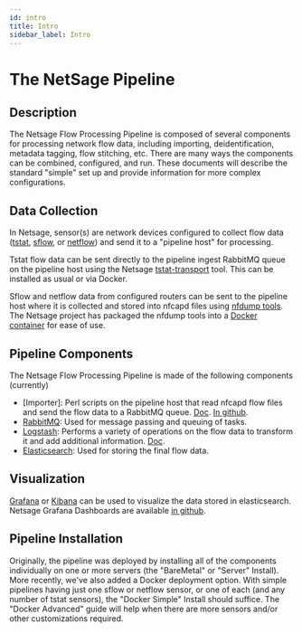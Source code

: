 ```yaml
---
id: intro
title: Intro
sidebar_label: Intro
---
```

# The NetSage Pipeline

## Description 

The Netsage Flow Processing Pipeline is composed of several components for processing network flow data, including importing, deidentification, metadata tagging, flow stitching, etc.
There are many ways the components can be combined, configured, and run. These documents will describe the standard "simple" set up and provide information for more complex configurations.

## Data Collection

In Netsage, sensor(s) are network devices configured to collect flow data ([tstat](http://tstat.polito.it/), [sflow](https://www.rfc-editor.org/info/rfc3176), or [netflow](https://www.cisco.com/c/en/us/products/collateral/ios-nx-os-software/ios-netflow/prod_white_paper0900aecd80406232.html)) and send it to a "pipeline host" for processing. 

Tstat flow data can be sent directly to the pipeline ingest RabbitMQ queue on the pipeline host using the Netsage [tstat-transport](https://github.com/netsage-project/tstat-transport) tool. This can be installed as usual or via Docker. 

Sflow and netflow data from configured routers can be sent to the pipeline host where it is collected and stored into nfcapd files using [nfdump tools](https://github.com/phaag/nfdump). The Netsage project has packaged the nfdump tools into a [Docker container](https://github.com/netsage-project/docker-nfdump-collector) for ease of use.

## Pipeline Components

The Netsage Flow Processing Pipeline is made of the following components (currently)

 - [Importer]:  Perl scripts on the pipeline host that read nfcapd flow files and send the flow data to a RabbitMQ queue.   [Doc](importer.md). [In github](https://github.com/netsage-project/netsage-pipeline/blob/master/lib/GRNOC/NetSage/Deidentifier/NetflowImporter.pm).
 - [RabbitMQ](https://www.rabbitmq.com/): Used for message passing and queuing of tasks.
 - [Logstash](https://www.elastic.co/logstash): Performs a variety of operations on the flow data to transform it and add additional information.  [Doc](logstash.md).
 - [Elasticsearch](https://www.elastic.co/what-is/elasticsearch): Used for storing the final flow data. 

## Visualization

[Grafana](https://grafana.com/oss/grafana/) or [Kibana](https://www.elastic.co/kibana) can be used to visualize the data stored in elasticsearch.  Netsage Grafana Dashboards are available [in github](https://github.com/netsage-project/netsage-grafana-configs).

## Pipeline Installation

Originally, the pipeline was deployed by installing all of the components individually on one or more servers (the "BareMetal" or "Server" Install). More recently, we've also added a Docker deployment option. With simple pipelines having just one sflow or netflow sensor, or one of each (and any number of tstat sensors), the "Docker Simple" Install should suffice. The "Docker Advanced" guide will help when there are more sensors and/or other customizations required.

